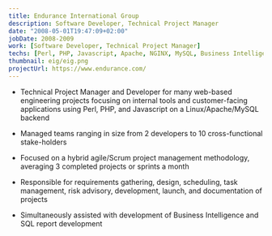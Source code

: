 ```yaml
---
title: Endurance International Group
description: Software Developer, Technical Project Manager
date: "2008-05-01T19:47:09+02:00"
jobDate: 2008-2009
work: [Software Developer, Technical Project Manager]
techs: [Perl, PHP, Javascript, Apache, NGINX, MySQL, Business Intelligence, Microsoft Project, Agile, Scrum]
thumbnail: eig/eig.png
projectUrl: https://www.endurance.com/
---
```


- Technical Project Manager and Developer for many web-based engineering projects focusing on internal tools and customer-facing applications using Perl, PHP, and Javascript on a Linux/Apache/MySQL backend

- Managed teams ranging in size from 2 developers to 10 cross-functional stake-holders

- Focused on a hybrid agile/Scrum project management methodology, averaging 3 completed projects or sprints a month

- Responsible for requirements gathering, design, scheduling, task management, risk advisory, development, launch, and documentation of projects

- Simultaneously assisted with development of Business Intelligence and SQL report development